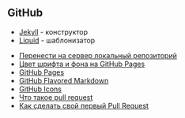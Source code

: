 ## GitHub

* [Jekyll](jekyll) - конструктор
* [Liquid](https://shopify.github.io/liquid/) - шаблонизатор

- [Перенести на сервер локальный репозиторий](repo2server)
- [Цвет шрифта и фона на GitHub Pages](pages_css)
- [GitHub Pages](pages)
- [GitHub Flavored Markdown](gfm)
- [GitHub Icons](github_icons)
- [Что такое pull request](http://ivan.rolik.name/2013/01/29/pull-request-without-fork-github/)
- [Как сделать свой первый Pull Request](https://rustycrate.ru/%D1%80%D1%83%D0%BA%D0%BE%D0%B2%D0%BE%D0%B4%D1%81%D1%82%D0%B2%D0%B0/2016/03/07/contributing.html)
